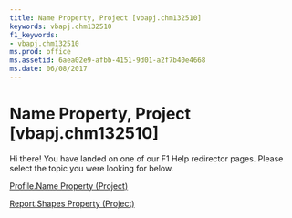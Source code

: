 ```yaml
---
title: Name Property, Project [vbapj.chm132510]
keywords: vbapj.chm132510
f1_keywords:
- vbapj.chm132510
ms.prod: office
ms.assetid: 6aea02e9-afbb-4151-9d01-a2f7b40e4668
ms.date: 06/08/2017
---
```



# Name Property, Project [vbapj.chm132510]

Hi there! You have landed on one of our F1 Help redirector pages. Please select the topic you were looking for below.

[Profile.Name Property (Project)](http://msdn.microsoft.com/library/98e1ca12-ecaa-aaae-de48-352301c28e50%28Office.15%29.aspx)

[Report.Shapes Property (Project)](http://msdn.microsoft.com/library/2f62c406-3845-79f8-3d17-e5891c1e23f9%28Office.15%29.aspx)


